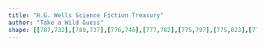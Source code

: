 ```yaml
---
title: "H.G. Wells Science Fiction Treasury"
author: "Take a Wild Guess"
shape: [[787,732],[780,737],[776,746],[777,782],[775,797],[775,823],[772,840],[772,852],[770,857],[770,869],[767,876],[769,882],[769,887],[766,892],[767,905],[763,909],[761,909],[757,907],[755,904],[754,909],[755,930],[753,934],[753,941],[755,945],[755,950],[759,954],[755,957],[753,963],[753,991],[748,1015],[750,1027],[747,1048],[748,1062],[746,1067],[746,1087],[749,1095],[747,1102],[748,1114],[746,1119],[747,1142],[750,1158],[749,1173],[753,1194],[751,1203],[751,1214],[753,1224],[751,1242],[751,1290],[753,1304],[751,1311],[750,1394],[747,1448],[747,1505],[749,1514],[749,1561],[751,1578],[750,1599],[752,1610],[753,1634],[752,1673],[750,1681],[751,1696],[755,1713],[756,1733],[754,1758],[751,1770],[751,1787],[752,1792],[755,1795],[770,1802],[806,1808],[815,1808],[821,1810],[869,1814],[912,1814],[926,1809],[945,1790],[948,1785],[959,1752],[962,1711],[962,1687],[964,1671],[964,1647],[966,1637],[970,1472],[972,1463],[974,1430],[976,1323],[980,1245],[980,1188],[982,1180],[983,980],[1043,956],[1053,736],[957,731],[872,732],[802,732]]
---
```

